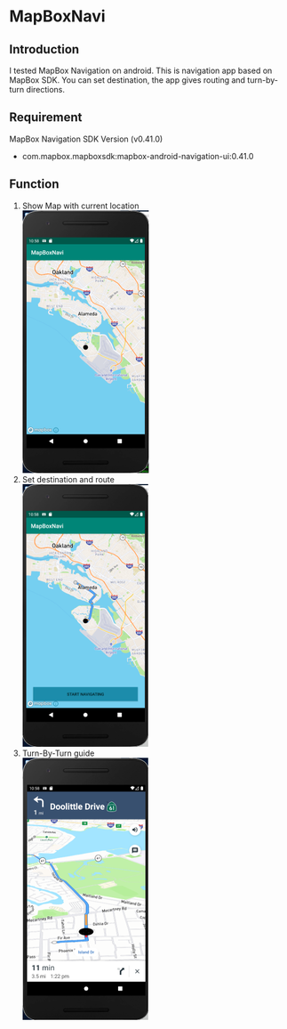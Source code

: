 # MapBoxNavi
## Introduction
I tested MapBox Navigation on android.
This is navigation app based on MapBox SDK.
You can set destination, the app gives routing and turn-by-turn directions.
## Requirement
MapBox Navigation SDK Version (v0.41.0)
* com.mapbox.mapboxsdk:mapbox-android-navigation-ui:0.41.0
## Function
1. Show Map with current location  
![Current Location](pictures/mapBoxNavi1.png)
2. Set destination and route  
![Route](pictures/mapBoxNavi2.png)
3. Turn-By-Turn guide  
![Guidance](pictures/mapBoxNavi3.png)
